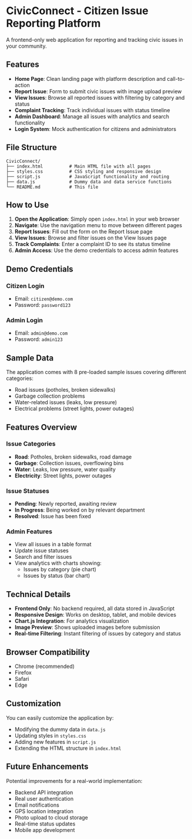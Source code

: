 # CivicConnect - Citizen Issue Reporting Platform

A frontend-only web application for reporting and tracking civic issues in your community.

## Features

- **Home Page**: Clean landing page with platform description and call-to-action
- **Report Issue**: Form to submit civic issues with image upload preview
- **View Issues**: Browse all reported issues with filtering by category and status
- **Complaint Tracking**: Track individual issues with status timeline
- **Admin Dashboard**: Manage all issues with analytics and search functionality
- **Login System**: Mock authentication for citizens and administrators

## File Structure

```
CivicConnect/
├── index.html          # Main HTML file with all pages
├── styles.css          # CSS styling and responsive design
├── script.js           # JavaScript functionality and routing
├── data.js             # Dummy data and data service functions
└── README.md           # This file
```

## How to Use

1. **Open the Application**: Simply open `index.html` in your web browser
2. **Navigate**: Use the navigation menu to move between different pages
3. **Report Issues**: Fill out the form on the Report Issue page
4. **View Issues**: Browse and filter issues on the View Issues page
5. **Track Complaints**: Enter a complaint ID to see its status timeline
6. **Admin Access**: Use the demo credentials to access admin features

## Demo Credentials

### Citizen Login
- Email: `citizen@demo.com`
- Password: `password123`

### Admin Login
- Email: `admin@demo.com`
- Password: `admin123`

## Sample Data

The application comes with 8 pre-loaded sample issues covering different categories:
- Road issues (potholes, broken sidewalks)
- Garbage collection problems
- Water-related issues (leaks, low pressure)
- Electrical problems (street lights, power outages)

## Features Overview

### Issue Categories
- **Road**: Potholes, broken sidewalks, road damage
- **Garbage**: Collection issues, overflowing bins
- **Water**: Leaks, low pressure, water quality
- **Electricity**: Street lights, power outages

### Issue Statuses
- **Pending**: Newly reported, awaiting review
- **In Progress**: Being worked on by relevant department
- **Resolved**: Issue has been fixed

### Admin Features
- View all issues in a table format
- Update issue statuses
- Search and filter issues
- View analytics with charts showing:
  - Issues by category (pie chart)
  - Issues by status (bar chart)

## Technical Details

- **Frontend Only**: No backend required, all data stored in JavaScript
- **Responsive Design**: Works on desktop, tablet, and mobile devices
- **Chart.js Integration**: For analytics visualization
- **Image Preview**: Shows uploaded images before submission
- **Real-time Filtering**: Instant filtering of issues by category and status

## Browser Compatibility

- Chrome (recommended)
- Firefox
- Safari
- Edge

## Customization

You can easily customize the application by:
- Modifying the dummy data in `data.js`
- Updating styles in `styles.css`
- Adding new features in `script.js`
- Extending the HTML structure in `index.html`

## Future Enhancements

Potential improvements for a real-world implementation:
- Backend API integration
- Real user authentication
- Email notifications
- GPS location integration
- Photo upload to cloud storage
- Real-time status updates
- Mobile app development

















